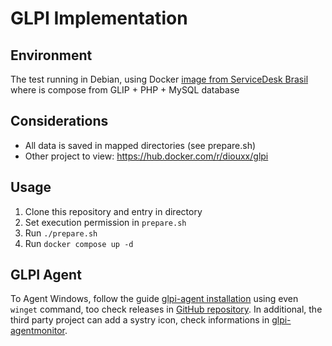# GLPI Implementation

## Environment
The test running in Debian, using Docker [image from ServiceDesk Brasil](https://hub.docker.com/r/sdbrasil/glpi) where is compose from GLIP + PHP + MySQL database


## Considerations
 * All data is saved in mapped directories (see prepare.sh)
 * Other project to view: https://hub.docker.com/r/diouxx/glpi


## Usage

1. Clone this repository and entry in directory
2. Set execution permission in `prepare.sh`
3. Run `./prepare.sh`
4. Run `docker compose up -d`


## GLPI Agent
To Agent Windows, follow the guide [glpi-agent installation](https://glpi-agent.readthedocs.io/en/latest/installation/) using even `winget` command, too check releases in [GitHub repository](https://github.com/glpi-project/glpi-agent/releases). In additional, the third party project can add a systry icon, check informations in [glpi-agentmonitor](https://github.com/glpi-project/glpi-agentmonitor).
